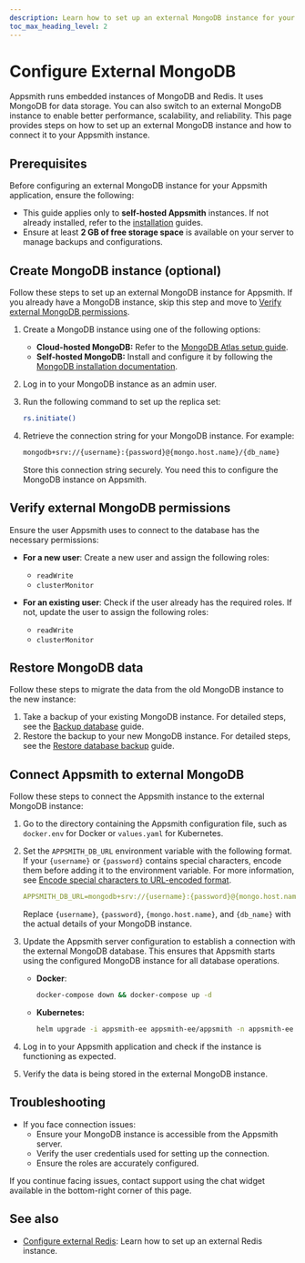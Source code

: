 ```yaml
---
description: Learn how to set up an external MongoDB instance for your Appsmith application to store application data.
toc_max_heading_level: 2
---
```


# Configure External MongoDB

Appsmith runs embedded instances of MongoDB and Redis. It uses MongoDB for data storage. You can also switch to an external MongoDB instance to enable better performance, scalability, and reliability. This page provides steps on how to set up an external MongoDB instance and how to connect it to your Appsmith instance.

## Prerequisites

Before configuring an external MongoDB instance for your Appsmith application, ensure the following:

- This guide applies only to **self-hosted Appsmith** instances. If not already installed, refer to the [installation](/getting-started/setup/installation-guides) guides.
- Ensure at least **2 GB of free storage space** is available on your server to manage backups and configurations.

## Create MongoDB instance (optional)

Follow these steps to set up an external MongoDB instance for Appsmith. If you already have a MongoDB instance, skip this step and move to [Verify external MongoDB permissions](#verify-external-mongodb-permissions).

1. Create a MongoDB instance using one of the following options:
   - **Cloud-hosted MongoDB:** Refer to the [MongoDB Atlas setup guide](https://www.mongodb.com/cloud/atlas).
   - **Self-hosted MongoDB:** Install and configure it by following the [MongoDB installation documentation](https://www.mongodb.com/docs/manual/installation/).

2. Log in to your MongoDB instance as an admin user.

3. Run the following command to set up the replica set:

   ```bash
   rs.initiate()
   ```

4. Retrieve the connection string for your MongoDB instance. For example:

   ```bash
   mongodb+srv://{username}:{password}@{mongo.host.name}/{db_name}
   ```
   Store this connection string securely. You need this to configure the MongoDB instance on Appsmith.

## Verify external MongoDB permissions

Ensure the user Appsmith uses to connect to the database has the necessary permissions:

- **For a new user**: Create a new user and assign the following roles:  
  - `readWrite`  
  - `clusterMonitor`  

- **For an existing user**: Check if the user already has the required roles. If not, update the user to assign the following roles:  
  - `readWrite`  
  - `clusterMonitor`  
## Restore MongoDB data

Follow these steps to migrate the data from the old MongoDB instance to the new instance:

1. Take a backup of your existing MongoDB instance. For detailed steps, see the [Backup database](/getting-started/setup/instance-management/appsmithctl#backup-database) guide.
2. Restore the backup to your new MongoDB instance. For detailed steps, see the [Restore database backup](/getting-started/setup/instance-management/appsmithctl#restore-database) guide.

## Connect Appsmith to external MongoDB

Follow these steps to connect the Appsmith instance to the external MongoDB instance:

1. Go to the directory containing the Appsmith configuration file, such as `docker.env` for Docker or `values.yaml` for Kubernetes.

2. Set the `APPSMITH_DB_URL` environment variable with the following format. If your `{username}` or `{password}` contains special characters, encode them before adding it to the environment variable. For more information, see [Encode special characters to URL-encoded format](https://www.urlencoder.org/).

    ```yaml
    APPSMITH_DB_URL=mongodb+srv://{username}:{password}@{mongo.host.name}/{db_name}
    ```

    Replace `{username}`, `{password}`, `{mongo.host.name}`, and `{db_name}` with the actual details of your MongoDB instance.

3. Update the Appsmith server configuration to establish a connection with the external MongoDB database. This ensures that Appsmith starts using the configured MongoDB instance for all database operations.
   - **Docker**:

     ```bash
     docker-compose down && docker-compose up -d
     ```

   - **Kubernetes:**

     ```bash
     helm upgrade -i appsmith-ee appsmith-ee/appsmith -n appsmith-ee -f values.yaml
     ```

4. Log in to your Appsmith application and check if the instance is functioning as expected.

5. Verify the data is being stored in the external MongoDB instance.

## Troubleshooting

- If you face connection issues:
   - Ensure your MongoDB instance is accessible from the Appsmith server.
   - Verify the user credentials used for setting up the connection.
   - Ensure the roles are accurately configured.

If you continue facing issues, contact support using the chat widget available in the bottom-right corner of this page.

## See also

- [Configure external Redis](/getting-started/setup/instance-configuration/external-redis): Learn how to set up an external Redis instance.